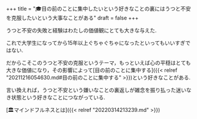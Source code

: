 +++
title = "🎓目の前のことに集中したいという好きなことの裏にはうつと不安を克服したいという大事なことがある"
draft = false
+++

うつと不安の失敗と経験はわたしの価値観にとても大きな与えた.

これで大学生になってから15年以上ぐちゃぐちゃになったといってもいいすぎではない.

だからこそこのうつと不安の克服というテーマ，もっといえば心の平穏はとても大きな価値になり，その影響によって[目の前のことに集中する]({{< relref "20211216054630.md#目の前のことに集中する" >}})という好きなことがある.

言い換えれば，うつと不安という嫌いなことの裏返しが雑念を振り払った迷いなき状態という好きなことにつながっている.

[🏛マインドフルネスとは]({{< relref "20220314213239.md" >}})
